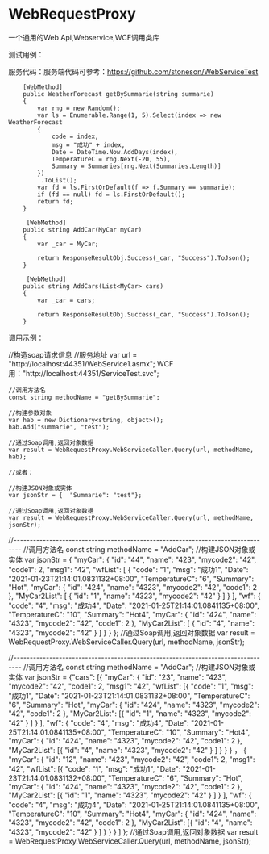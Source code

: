 # WebRequestProxy
一个通用的Web Api,Webservice,WCF调用类库


测试用例：

服务代码：服务端代码可参考：https://github.com/stoneson/WebServiceTest

        [WebMethod]
        public WeatherForecast getBySummarie(string summarie)
        {
            var rng = new Random();
            var ls = Enumerable.Range(1, 5).Select(index => new WeatherForecast
            {
                code = index,
                msg = "成功" + index,
                Date = DateTime.Now.AddDays(index),
                TemperatureC = rng.Next(-20, 55),
                Summary = Summaries[rng.Next(Summaries.Length)]
            })
             .ToList();
            var fd = ls.FirstOrDefault(f => f.Summary == summarie);
            if (fd == null) fd = ls.FirstOrDefault();
            return fd;
        }
        
         [WebMethod]
        public string AddCar(MyCar myCar)
        {
            var _car = MyCar;

            return ResponseResultObj.Success(_car, "Success").ToJson();
        }
        
         [WebMethod]
        public string AddCars(List<MyCar> cars)
        {
            var _car = cars;

            return ResponseResultObj.Success(_car, "Success").ToJson();
        }
        
调用示例：
  
  //构造soap请求信息
	//服务地址
	var url = "http://localhost:44351/WebService1.asmx"; 
		WCF用："http://localhost:44351/ServiceTest.svc";
  
	//调用方法名
	const string methodName = "getBySummarie";
  
	//构建参数对象
	var hab = new Dictionary<string, object>();
	hab.Add("summarie", "test");

	//通过Soap调用,返回对象数据
	var result = WebRequestProxy.WebServiceCaller.Query(url, methodName, hab);
	
	//或者：
	
	//构建JSON对象或实体
	var jsonStr = {  "Summarie": "test"};

	//通过Soap调用,返回对象数据
	var result = WebRequestProxy.WebServiceCaller.Query(url, methodName, jsonStr);
            
  //--------------------------------------------------------------------------------
  //调用方法名
	const string methodName = "AddCar";
	//构建JSON对象或实体
	var jsonStr = {
      "myCar": {
        "id": "44",
        "name": "423",
        "mycode2": "42",
        "code1": 2,
        "msg1": "42",
        "wfList": [
          {
            "code": "1",
            "msg": "成功1",
            "Date": "2021-01-23T21:14:01.0831132+08:00",
            "TemperatureC": "6",
            "Summary": "Hot",
            "myCar": {
              "id": "424",
              "name": "4323",
              "mycode2": "42",
              "code1": 2
            },
            "MyCar2List": [
              {
                "id": "1",
                "name": "4323",
                "mycode2": "42"
              }
            ]
          }
        ],
        "wf": {
          "code": "4",
          "msg": "成功4",
          "Date": "2021-01-25T21:14:01.0841135+08:00",
          "TemperatureC": "10",
          "Summary": "Hot4",
          "myCar": {
            "id": "424",
            "name": "4323",
            "mycode2": "42",
            "code1": 2
          },
          "MyCar2List": [
            {
              "id": "4",
              "name": "4323",
              "mycode2": "42"
            }
          ]
        }
      }
    };
	//通过Soap调用,返回对象数据
	var result = WebRequestProxy.WebServiceCaller.Query(url, methodName, jsonStr);
  
  //--------------------------------------------------------------------------------
  //调用方法名
	const string methodName = "AddCar";
	//构建JSON对象或实体
	var jsonStr = {"cars": [{
                  "myCar": {
                      "id": "23",
                      "name": "423",
                      "mycode2": "42",
                      "code1": 2,
                      "msg1": "42",
                      "wfList": [{
                              "code": "1",
                              "msg": "成功1",
                              "Date": "2021-01-23T21:14:01.0831132+08:00",
                              "TemperatureC": "6",
                              "Summary": "Hot",
                              "myCar": {
                                  "id": "424",
                                  "name": "4323",
                                  "mycode2": "42",
                                  "code1": 2
                              },
                              "MyCar2List": [{
                                      "id": "1",
                                      "name": "4323",
                                      "mycode2": "42"
                                  }
                              ]
                          }
                      ],
                      "wf": {
                          "code": "4",
                          "msg": "成功4",
                          "Date": "2021-01-25T21:14:01.0841135+08:00",
                          "TemperatureC": "10",
                          "Summary": "Hot4",
                          "myCar": {
                              "id": "424",
                              "name": "4323",
                              "mycode2": "42",
                              "code1": 2
                          },
                          "MyCar2List": [{
                                  "id": "4",
                                  "name": "4323",
                                  "mycode2": "42"
                              }
                          ]
                      }
                  }
              }
              ， {
                  "myCar": {
                      "id": "12",
                      "name": "423",
                      "mycode2": "42",
                      "code1": 2,
                      "msg1": "42",
                      "wfList": [{
                              "code": "1",
                              "msg": "成功1",
                              "Date": "2021-01-23T21:14:01.0831132+08:00",
                              "TemperatureC": "6",
                              "Summary": "Hot",
                              "myCar": {
                                  "id": "424",
                                  "name": "4323",
                                  "mycode2": "42",
                                  "code1": 2
                              },
                              "MyCar2List": [{
                                      "id": "1",
                                      "name": "4323",
                                      "mycode2": "42"
                                  }
                              ]
                          }
                      ],
                      "wf": {
                          "code": "4",
                          "msg": "成功4",
                          "Date": "2021-01-25T21:14:01.0841135+08:00",
                          "TemperatureC": "10",
                          "Summary": "Hot4",
                          "myCar": {
                              "id": "424",
                              "name": "4323",
                              "mycode2": "42",
                              "code1": 2
                          },
                          "MyCar2List": [{
                                  "id": "4",
                                  "name": "4323",
                                  "mycode2": "42"
                              }
                          ]
                      }
                  }
              }
          ]
      };
	//通过Soap调用,返回对象数据
	var result = WebRequestProxy.WebServiceCaller.Query(url, methodName, jsonStr);
 
  
